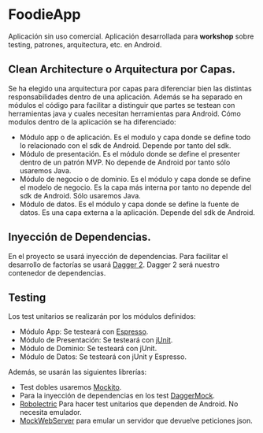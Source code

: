 # FoodieApp
Aplicación sin uso comercial. Aplicación desarrollada para **workshop** sobre testing, patrones, arquitectura, etc. en Android.

## Clean Architecture o Arquitectura por Capas.
Se ha elegido una arquitectura por capas para diferenciar bien las distintas responsabilidades dentro de una aplicación. Además se ha separado en módulos el código para facilitar a distinguir que partes se testean con herramientas java y cuales necesitan herramientas para Android.
Cómo modulos dentro de la aplicación se ha diferenciado:
* Módulo app o de aplicación. Es el modulo y capa donde se define todo lo relacionado con el sdk de Android. Depende por tanto del sdk.
* Módulo de presentación. Es el módulo donde se define el presenter dentro de un patrón MVP. No depende de Android por tanto sólo usaremos Java.
* Módulo de negocio o de dominio. Es el módulo y capa donde se define el modelo de negocio. Es la capa más interna por tanto no depende del sdk de Android. Sólo usaremos Java.
* Módulo de datos. Es el módulo y capa donde se define la fuente de datos. Es una capa externa a la aplicación. Depende del sdk de Android.

## Inyección de Dependencias.
En el proyecto se usará inyección de dependencias. Para facilitar el desarrollo de factorías se usará [Dagger 2](https://google.github.io/dagger/). 
Dagger 2 será nuestro contenedor de dependencias.

## Testing
Los test unitarios se realizarán por los módulos definidos:
* Módulo App: Se testeará con [Espresso](https://developer.android.com/training/testing/ui-testing/espresso-testing.html).
* Módulo de Presentación: Se testeará con [jUnit](http://junit.org/junit4/). 
* Módulo de Dominio: Se testeará con jUnit.
* Módulo de Datos: Se testeará con jUnit y Espresso.

Además, se usarán las siguientes librerías:
* Test dobles usaremos [Mockito](http://site.mockito.org/).
* Para la inyección de dependencias en los test [DaggerMock](https://github.com/fabioCollini/DaggerMock).
* [Robolectric](http://robolectric.org/) Para hacer test unitarios que dependen de Android. No necesita emulador.
* [MockWebServer](https://github.com/square/okhttp/tree/master/mockwebserver) para emular un servidor que devuelve peticiones json.

